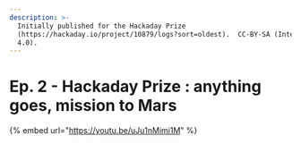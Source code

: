 ```yaml
---
description: >-
  Initially published for the Hackaday Prize 
  (https://hackaday.io/project/10879/logs?sort=oldest).  CC-BY-SA (International
  4.0).
---
```


# Ep. 2 - Hackaday Prize : anything goes, mission to Mars

{% embed url="https://youtu.be/uJu1nMimi1M" %}



